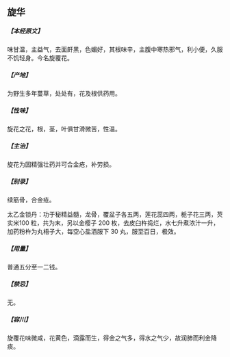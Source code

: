 ## 旋华

##### 【本经原文】
味甘温，主益气，去面皯黑，色媚好，其根味辛，主腹中寒热邪气，利小便，久服不饥轻身。今名旋覆花。
##### 【产地】
为野生多年蔓草，处处有，花及根供药用。
##### 【性味】
旋花之花，根，茎，叶俱甘滑微苦，性温。
##### 【主治】
旋花为固精强壮药并可合金疮，补劳损。
##### 【别录】
续筋骨，合金疮。

太乙金锁丹：功于秘精益髓，龙骨，覆盆子各五两，莲花蕊四两，栀子花三两，芡实米100 粒，共为末，另以金樱子 200 枚，去皮臼杵捣烂，水七升煮浓汁一升，加药粉杵为丸梧子大，每空心盐酒服下 30 丸，服至百日，极效。
##### 【用量】
普通五分至一二钱。
##### 【禁忌】
无。
##### 【容川】
旋覆花味微咸，花黄色，滴露而生，得金之气多，得水之气少，故润肺而利金降痰。